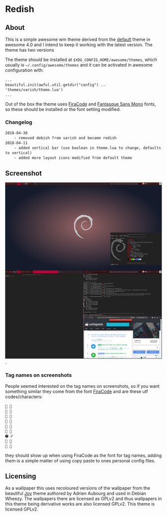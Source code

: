# Redish #

## About ##

This is a simple awesome wm theme derived from the
[default](https://github.com/awesomeWM/awesome/blob/v4.0/themes/default/theme.lua)
theme in awesome 4.0 and I intend to keep it working with the latest version.
The theme has two versions

The theme should be installed at `$XDG_CONFIG_HOME/awesome/themes`, which
usually is `~/.config/awesome/themes` and it can be activated in awesome
configuration with:

```
...
beautiful.init(awful.util.getdir("config") .. 'themes/varish/theme.lua')
...
```

Out of the box the theme uses [FiraCode](https://github.com/tonsky/FiraCode)
and [Fantasque Sans Mono](https://github.com/belluzj/fantasque-sans) fonts, so
these should be installed or the font setting modified.

### Changelog ###

```
2018-04-30
    - removed debish from varish and became redish
2018-04-11
    - added vertical bar (use boolean in theme.lua to change, defaults to vertical)
    - added more layout icons modified from default theme
```

## Screenshot ##

![Redish](screenshots/redish.png "Redish clean and busy.").

### Tag names on screenshots ###

People seemed interested on the tag names on screenshots, so if you want
something similar they come from the font
[FiraCode](https://github.com/tonsky/FiraCode) and are these
utf codes/characters:

```
➊ 
➋ 
➌ 
➍ 
➎ 
➏ 
➐ ☍
➑ 
➒ 
```

they should show up when using FiraCode as the font for tag names, adding them
is a simple matter of using copy paste to ones personal config files.

## Licensing ##

As a wallpaper this uses recoloured versions of the wallpaper from the beautiful
[Joy](https://wiki.debian.org/DebianArt/Themes/Joy) theme authored by Adrien
Aubourg and used in Debian Wheezy. The wallpapers there are licensed as GPLv2
and thus wallpapers in this theme being derivative works are also licensed
GPLv2. This theme is licensed GPLv2.
